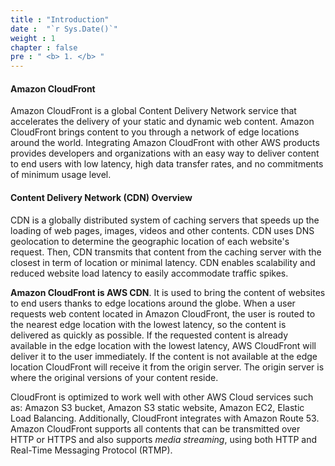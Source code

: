 ```yaml
---
title : "Introduction"
date :  "`r Sys.Date()`" 
weight : 1 
chapter : false
pre : " <b> 1. </b> "
---
```


#### Amazon CloudFront
Amazon CloudFront is a global Content Delivery Network service that accelerates the delivery of your static and dynamic web content.
Amazon CloudFront brings content to you through a network of edge locations around the world.
Integrating Amazon CloudFront with other AWS products provides developers and organizations with an easy way to deliver content to end users with low latency, high data transfer rates, and no commitments of minimum usage level.

#### Content Delivery Network (CDN) Overview
CDN is a globally distributed system of caching servers that speeds up the loading of web pages, images, videos and other contents.
CDN uses DNS geolocation to determine the geographic location of each website's request. Then, CDN transmits that content from the caching server with the closest in term of location or minimal latency. CDN enables scalability and reduced website load latency to easily accommodate traffic spikes.

**Amazon CloudFront is AWS CDN**.
It is used to bring the content of websites to end users thanks to edge locations around the globe.
When a user requests web content located in Amazon CloudFront, the user is routed to the nearest edge location with the lowest latency, so the content is delivered as quickly as possible. If the requested content is already available in the edge location with the lowest latency, AWS CloudFront will deliver it to the user immediately. If the content is not available at the edge location CloudFront will receive it from the origin server. The origin server is where the original versions of your content reside.

CloudFront is optimized to work well with other AWS Cloud services such as: Amazon S3 bucket, Amazon S3 static website, Amazon EC2, Elastic Load Balancing. Additionally, CloudFront integrates with Amazon Route 53. Amazon CloudFront supports all contents that can be transmitted over HTTP or HTTPS and also supports *media streaming*, using both HTTP and Real-Time Messaging Protocol (RTMP).


